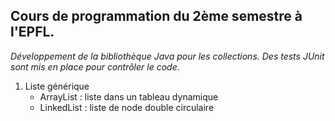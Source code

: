 ﻿Cours de programmation du 2ème semestre à l'EPFL.
-------------------------------------------------

*Développement de la bibliothèque Java pour les collections. Des tests JUnit sont mis en place pour contrôler le code.*

1. Liste générique
	* ArrayList : liste dans un tableau dynamique
	* LinkedList : liste de node double circulaire
